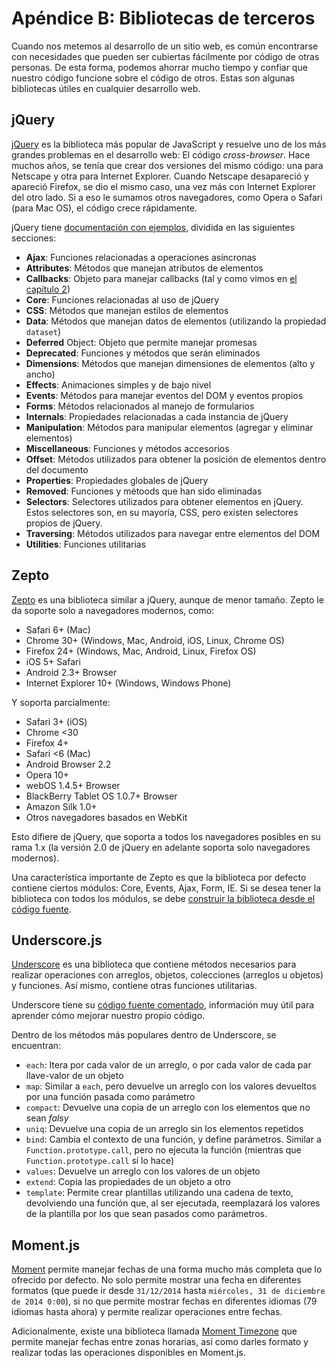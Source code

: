 # Apéndice B: Bibliotecas de terceros

Cuando nos metemos al desarrollo de un sitio web, es común encontrarse con necesidades que pueden ser cubiertas fácilmente por código de otras personas. De esta forma, podemos ahorrar mucho tiempo y confiar que nuestro código funcione sobre el código de otros. Estas son algunas bibliotecas útiles en cualquier desarrollo web.

## jQuery

[jQuery](http://jquery.com/) es la biblioteca más popular de JavaScript y resuelve uno de los más grandes problemas en el desarrollo web: El código *cross-browser*. Hace muchos años, se tenía que crear dos versiones del mismo código: una para Netscape y otra para Internet Explorer. Cuando Netscape desapareció y apareció Firefox, se dio el mismo caso, una vez más con Internet Explorer del otro lado. Si a eso le sumamos otros navegadores, como Opera o Safari (para Mac OS), el código crece rápidamente.

jQuery tiene [documentación con ejemplos](http://api.jquery.com/), dividida en las siguientes secciones:

* __Ajax__: Funciones relacionadas a operaciones asíncronas
* __Attributes__: Métodos que manejan atributos de elementos
* __Callbacks__: Objeto para manejar callbacks (tal y como vimos en [el capítulo 2](/2-funciones#callbacks))
* __Core__: Funciones relacionadas al uso de jQuery
* __CSS__: Métodos que manejan estilos de elementos
* __Data__: Métodos que manejan datos de elementos (utilizando la propiedad `dataset`)
* __Deferred__ Object: Objeto que permite manejar promesas
* __Deprecated__: Funciones y métodos que serán eliminados
* __Dimensions__: Métodos que manejan dimensiones de elementos (alto y ancho)
* __Effects__: Animaciones simples y de bajo nivel
* __Events__: Métodos para manejar eventos del DOM y eventos propios
* __Forms__: Métodos relacionados al manejo de formularios
* __Internals__: Propiedades relacionadas a cada instancia de jQuery
* __Manipulation__: Métodos para manipular elementos (agregar y eliminar elementos)
* __Miscellaneous__: Funciones y métodos accesorios
* __Offset__: Métodos utilizados para obtener la posición de elementos dentro del documento
* __Properties__: Propiedades globales de jQuery
* __Removed__: Funciones y métoods que han sido eliminadas
* __Selectors__: Selectores utilizados para obtener elementos en jQuery. Estos selectores son, en su mayoría, CSS, pero existen selectores propios de jQuery.
* __Traversing__: Métodos utilizados para navegar entre elementos del DOM
* __Utilities__: Funciones utilitarias

## Zepto

[Zepto](http://zeptojs.com/) es una biblioteca similar a jQuery, aunque de menor tamaño. Zepto le da soporte solo a navegadores modernos, como:

* Safari 6+ (Mac)
* Chrome 30+ (Windows, Mac, Android, iOS, Linux, Chrome OS)
* Firefox 24+ (Windows, Mac, Android, Linux, Firefox OS)
* iOS 5+ Safari
* Android 2.3+ Browser
* Internet Explorer 10+ (Windows, Windows Phone)

Y soporta parcialmente:

* Safari 3+ (iOS)
* Chrome <30
* Firefox 4+
* Safari <6 (Mac)
* Android Browser 2.2
* Opera 10+
* webOS 1.4.5+ Browser
* BlackBerry Tablet OS 1.0.7+ Browser
* Amazon Silk 1.0+
* Otros navegadores basados en WebKit

Esto difiere de jQuery, que soporta a todos los navegadores posibles en su rama 1.x (la versión 2.0 de jQuery en adelante soporta solo navegadores modernos).

Una característica importante de Zepto es que la biblioteca por defecto contiene ciertos módulos: Core, Events, Ajax, Form, IE. Si se desea tener la biblioteca con todos los módulos, se debe [construir la biblioteca desde el código fuente](https://github.com/madrobby/zepto#building).

## Underscore.js

[Underscore](http://underscorejs.org/) es una biblioteca que contiene métodos necesarios para realizar operaciones con arreglos, objetos, colecciones (arreglos u objetos) y funciones. Así mismo, contiene otras funciones utilitarias.

Underscore tiene su [código fuente comentado](http://underscorejs.org/docs/underscore.html), información muy útil para aprender cómo mejorar nuestro propio código.

Dentro de los métodos más populares dentro de Underscore, se encuentran:

* `each`: Itera por cada valor de un arreglo, o por cada valor de cada par llave-valor de un objeto
* `map`: Similar a `each`, pero devuelve un arreglo con los valores devueltos por una función pasada como parámetro
* `compact`: Devuelve una copia de un arreglo con los elementos que no sean *falsy*
* `uniq`: Devuelve una copia de un arreglo sin los elementos repetidos
* `bind`: Cambia el contexto de una función, y define parámetros. Similar a `Function.prototype.call`, pero no ejecuta la función (mientras que `Function.prototype.call` sí lo hace)
* `values`: Devuelve un arreglo con los valores de un objeto
* `extend`: Copia las propiedades de un objeto a otro
* `template`: Permite crear plantillas utilizando una cadena de texto, devolviendo una función que, al ser ejecutada, reemplazará los valores de la plantilla por los que sean pasados como parámetros.

## Moment.js

[Moment](http://momentjs.com/) permite manejar fechas de una forma mucho más completa que lo ofrecido por defecto. No solo permite mostrar una fecha en diferentes formatos (que puede ir desde `31/12/2014` hasta `miércoles, 31 de diciembre de 2014 0:00`), si no que permite mostrar fechas en diferentes idiomas (79 idiomas hasta ahora) y permite realizar operaciones entre fechas.

Adicionalmente, existe una biblioteca llamada [Moment Timezone](http://momentjs.com/timezone/) que permite manejar fechas entre zonas horarias, así como darles formato y realizar todas las operaciones disponibles en Moment.js.
